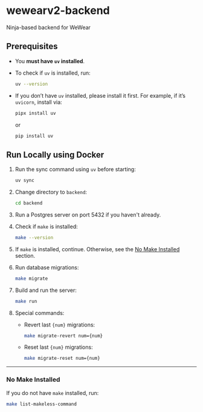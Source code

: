 # wewearv2-backend

Ninja-based backend for WeWear

## Prerequisites

- You **must have `uv` installed**.
- To check if `uv` is installed, run:

    ```bash
    uv --version
    ```

- If you don’t have `uv` installed, please install it first. For example, if it’s `uvicorn`, install via:

    ```bash
    pipx install uv
    ```
    or
    ```bash
    pip install uv
    ```

## Run Locally using Docker

1. Run the sync command using `uv` before starting:

    ```bash
    uv sync
    ```

2. Change directory to `backend`:

    ```bash
    cd backend
    ```

3. Run a Postgres server on port 5432 if you haven't already.

4. Check if `make` is installed:

    ```bash
    make --version
    ```

5. If `make` is installed, continue. Otherwise, see the [No Make Installed](#no-make-installed) section.

6. Run database migrations:

    ```bash
    make migrate
    ```

7. Build and run the server:

    ```bash
    make run
    ```

8. Special commands:

    - Revert last `{num}` migrations:

        ```bash
        make migrate-revert num={num}
        ```

    - Reset last `{num}` migrations:

        ```bash
        make migrate-reset num={num}
        ```

---

### No Make Installed

If you do not have `make` installed, run:

```bash
make list-makeless-command
